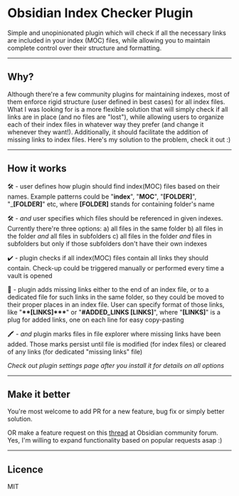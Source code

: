 # Obsidian Index Checker Plugin

Simple and unopinionated plugin which will check if all the necessary links are included in your index (MOC) files, while allowing you to maintain complete control over their structure and formatting.
___

## Why?

Although there're a few community plugins for maintaining indexes, most of them enforce rigid structure (user defined in best cases) for all index files. What I was looking for is a more flexible solution that will simply check if all links are in place (and no files are "lost"), while allowing users to organize each of their index files in whatever way they prefer (and change it whenever they want!). Additionally, it should facilitate the addition of missing links to index files. Here's my solution to the problem, check it out :)
___

## How it works

:hammer_and_wrench: - user defines how plugin should find index(MOC) files based on their names. Example patterns could be "__index__", "__MOC__", "__\[FOLDER\]__", "___\[FOLDER\]__" etc, where __\[FOLDER\]__ stands for containing folder's name

:hammer_and_wrench: - _and_ user specifies which files should be referenced in given indexes. Currently there're three options: a) all files in the same folder b) all files in the folder _and_ all files in subfolders c) all files in the folder _and_ files in subfolders but only if those subfolders don't have their own indexes

:heavy_check_mark: - plugin checks if all index(MOC) files contain all links they should contain. Check-up could be triggered manually or performed every time a vault is opened

:memo: - plugin adds missing links either to the end of an index file, or to a dedicated file for such links in the same folder, so they could be moved to their proper places in an index file. User can specify format of those links, like "__\*\*\[LINKS\]\*\*\*__" or "__\#ADDED_LINKS \[LINKS\]__", where "__\[LINKS\]__" is a plug for added links, one on each line for easy copy-pasting

:crayon: - _and_ plugin marks files in file explorer where missing links have been added. Those marks persist until file is modified (for index files) or cleared of any links (for dedicated "missing links" file)

_Check out plugin settings page after you install it for details on all options_
___

## Make it better

You're most welcome to add PR for a new feature, bug fix or simply better solution.

OR make a feature request on this [thread]() at Obsidian community forum. Yes, I'm willing to expand functionality based on popular requests asap :)
___

## Licence

MIT
